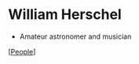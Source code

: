 # William Herschel

- Amateur astronomer and musician

[[People]]

[//begin]: # "Autogenerated link references for markdown compatibility"
[People]: people "People"
[//end]: # "Autogenerated link references"